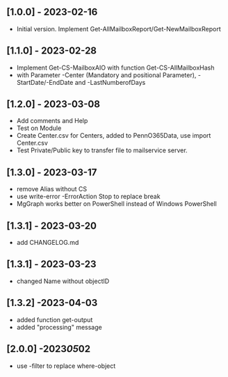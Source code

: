 ## [1.0.0] - 2023-02-16
- Initial version. Implement Get-AllMailboxReport/Get-NewMailboxReport

## [1.1.0] - 2023-02-28
- Implement Get-CS-MailboxAIO with function Get-CS-AllMailboxHash
- with Parameter -Center (Mandatory and positional Parameter), -StartDate/-EndDate and -LastNumberofDays

## [1.2.0] - 2023-03-08
- Add comments and Help 
- Test on Module
- Create Center.csv for Centers, added to PennO365Data, use import Center.csv
- Test Private/Public key to transfer file to mailservice server.

## [1.3.0] - 2023-03-17
- remove Alias without CS
- use write-error -ErrorAction Stop to replace break
- MgGraph works better on PowerShell instead of Windows PowerShell

## [1.3.1] - 2023-03-20
- add CHANGELOG.md

## [1.3.1] - 2023-03-23
- changed Name without objectID

## [1.3.2] -2023-04-03
- added function get-output
- added "processing" message

## [2.0.0] -2023*05*02
- use -filter to replace where-object
